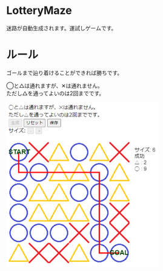 # LotteryMaze
迷路が自動生成されます。運試しゲームです。

# ルール
ゴールまで辿り着けることができれば勝ちです。

◯と△は通れますが、✕は通れません。<br>
ただし△を通ってよいのは2回までです。

<img src="image/LotteryMaze_preview.png" width=400>
